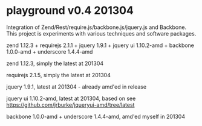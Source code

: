 playground v0.4 201304
======================
Integration of Zend/Rest/require.js/backbone.js/jquery.js
and Backbone. This project is experiments with various
techniques and software packages.

zend 1.12.3 + 
requirejs 2.1.1 +
jquery 1.9.1 +
jquery ui 1.10.2-amd +
backbone 1.0.0-amd +
underscore 1.4.4-amd

zend 1.12.3, simply the latest at 201304

requirejs 2.1.5, simply the latest at 201304

jquery 1.9.1, latest at 201304 - already amd'ed in release

jquery ui 1.10.2-amd, latest at 201304, based on see https://github.com/jrburke/jqueryui-amd/tree/latest

backbone 1.0.0-amd +
underscore 1.4.4-amd, amd'ed myself in 201304

